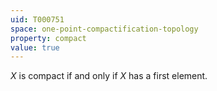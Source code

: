 ```yaml
---
uid: T000751
space: one-point-compactification-topology
property: compact
value: true
---
```

$X$ is compact if and only if $X$ has a first element.


